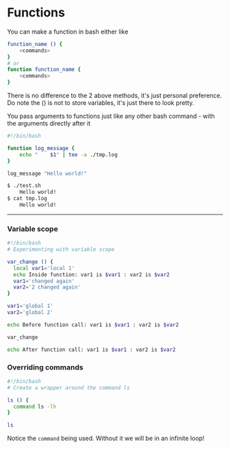 # Functions

You can make a function in bash either like

```bash
function_name () {
    <commands>
}
# or
function function_name {
    <commands>
}
```

There is no difference to the 2 above methods, it's just personal preference. Do note the () is not to store variables, it's just there to look pretty.

You pass arguments to functions just like any other bash command - with the arguments directly after it

```bash
#!/bin/bash

function log_message {
    echo "    $1" | tee -a ./tmp.log
}

log_message "Hello world!"
```

```bash
$ ./test.sh
    Hello world!
$ cat tmp.log
    Hello world!
```

---

### Variable scope

```bash
#!/bin/bash
# Experimenting with variable scope

var_change () {
  local var1='local 1'
  echo Inside function: var1 is $var1 : var2 is $var2
  var1='changed again'
  var2='2 changed again'
}

var1='global 1'
var2='global 2'

echo Before function call: var1 is $var1 : var2 is $var2

var_change

echo After function call: var1 is $var1 : var2 is $var2
```

### Overriding commands


```bash
#!/bin/bash
# Create a wrapper around the command ls

ls () {
  command ls -lh
}

ls
```

Notice the `command` being used. Without it we will be in an infinite loop!